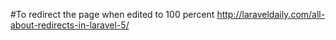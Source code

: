 
#To redirect the page when edited to 100 percent
http://laraveldaily.com/all-about-redirects-in-laravel-5/
